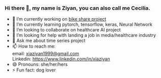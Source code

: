 ### Hi there 👋, my name is Ziyan, you can also call me Cecilia. 


- 🔭 I’m currently working on [bike share project](https://github.com/xiaziyan1999/Bike-Share-Project)
- 🌱 I’m currently learning pytorch, tensorflow, keras, Neural Network 
- 👯 I’m looking to collaborate on healthcare AI project
- 🤔 I’m looking for help with landing a job in media/healthcare industry
- 💬 Ask me about time series project
- 📫 How to reach me: \
email: xiaziyan1999@gmail.com\
Linkedin: https://www.linkedin.com/in/xiaziyan
- 😄 Pronouns: she/her/hers
- ⚡ Fun fact: dog lover

